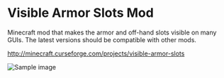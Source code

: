 Visible Armor Slots Mod
=======================

Minecraft mod that makes the armor and off-hand slots visible on many GUIs. The latest versions should be compatible with other mods.

http://minecraft.curseforge.com/projects/visible-armor-slots


![Sample image](https://media-elerium.cursecdn.com/attachments/35/637/screenshot-02.jpg)
